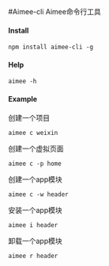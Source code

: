 #Aimee-cli
Aimee命令行工具


#### Install
```
npm install aimee-cli -g
```

#### Help
```
aimee -h
```


#### Example
创建一个项目
```
aimee c weixin
```

创建一个虚拟页面
```
aimee c -p home
```

创建一个app模块
```
aimee c -w header
```

安装一个app模块
```
aimee i header
```

卸载一个app模块
```
aimee r header
```

